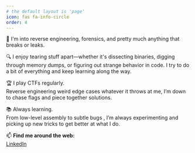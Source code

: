 ```yaml
---
# the default layout is 'page'
icon: fas fa-info-circle
order: 4
---
```


🔐 I'm into reverse engineering, forensics, and pretty much anything that breaks or leaks.

🔍 I enjoy tearing stuff apart—whether it's dissecting binaries, digging through memory dumps, or figuring out strange behavior in code. I try to do a bit of everything and keep learning along the way.

🏆 I play CTFs regularly.  
Reverse engineering weird edge cases whatever it throws at me, I’m down to chase flags and piece together solutions.

📚 Always learning.  
From low-level assembly to subtle bugs , I’m always experimenting and picking up new tricks to get better at what I do.

📫 **Find me around the web:**  
 [LinkedIn](https://www.linkedin.com/in/stephengathumbi/) 

